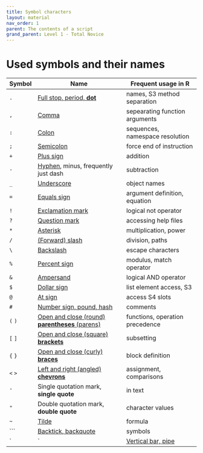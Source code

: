 ```yaml
---
title: Symbol characters 
layout: material 
nav_order: 1
parent: The contents of a script
grand_parent: Level 1 - Total Novice
---
```


# Used symbols and their names



| Symbol  | Name                                                                                                 | Frequent usage in R             |
|---------|------------------------------------------------------------------------------------------------------|---------------------------------|
| `.`     | [Full stop, period, **dot**](https://en.wikipedia.org/wiki/Full_stop)                                | names, S3 method separation     |
| `,`     | [Comma](https://en.wikipedia.org/wiki/Comma)                                                         | sepearating function arguments  |
| `:`     | [Colon](https://en.wikipedia.org/wiki/Colon_(punctuation))                                           | sequences, namespace resolution |
| `;`     | [Semicolon](https://en.wikipedia.org/wiki/Semicolon)                                                 | force end of instruction        |
| `+`     | [Plus sign](https://en.wikipedia.org/wiki/Plus_and_minus_signs#Plus_sign])                           | addition                        |
| `-`     | [Hyphen](https://en.wikipedia.org/wiki/Hyphen), minus, frequently just dash                          | subtraction                     |
| `_`     | [Underscore](https://en.wikipedia.org/wiki/Underscore)                                               | object names                    |
| `=`     | [Equals sign](https://en.wikipedia.org/wiki/Equals_sign)                                             | argument definition, equation   |
| `!`     | [Exclamation mark](https://en.wikipedia.org/wiki/Exclamation_mark)                                   | logical not operator            |
| `?`     | [Question mark](https://en.wikipedia.org/wiki/Question_mark)                                         | accessing help files            |
| `*`     | [Asterisk](https://en.wikipedia.org/wiki/Asterisk)                                                   | multiplication, power           |
| `/`     | [(Forward) slash](https://en.wikipedia.org/wiki/Slash_(punctuation))                                 | division, paths                 |
| `\`     | [Backslash](https://en.wikipedia.org/wiki/Backslash)                                                 | escape characters               |
| `%`     | [Percent sign](https://en.wikipedia.org/wiki/Percent_sign)                                           | modulus, match operator         |
| `&`     | [Ampersand](https://en.wikipedia.org/wiki/Ampersand)                                                 | logical AND operator            |
| `$`     | [Dollar sign](https://en.wikipedia.org/wiki/Dollar_sign)                                             | list element access, S3         |
| `@`     | [At sign](https://en.wikipedia.org/wiki/At_sign)                                                     | access S4 slots                 |
| `#`     | [Number sign, pound, hash](https://en.wikipedia.org/wiki/Number_sign)                                | comments                        |
| `(` `)` | [Open and close (round) **parentheses** (parens)](https://en.wikipedia.org/wiki/Bracket#Parentheses) | functions, operation precedence |
| `[` `]` | [Open and close (square) **brackets**](https://en.wikipedia.org/wiki/Bracket#Square_brackets)        | subsetting                      |
| `{` `}` | [Open and close (curly) **braces**](https://en.wikipedia.org/wiki/Bracket#Curly_brackets)            | block definition                |
| `<` `>` | [Left and right (angled) **chevrons**](https://en.wikipedia.org/wiki/Bracket#Angle_brackets)         | assignment, comparisons         |
| `'`     | Single quotation mark, **single quote**                                                              | in text                         |
| `"`     | Double quotation mark, **double quote**                                                              | character values                |
| `~`     | [Tilde](https://en.wikipedia.org/wiki/Tilde)                                                         | formula                         |
| `\``    | [Backtick, backquote](https://en.wikipedia.org/wiki/Backtick)                                        | symbols                         |
| `|`     | [Vertical bar, pipe](https://en.wikipedia.org/wiki/Vertical_bar)                                     | logical OR operator             |

